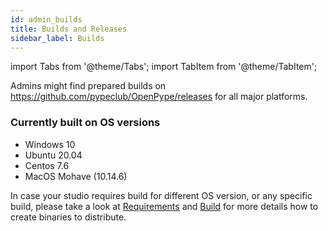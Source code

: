 ```yaml
---
id: admin_builds
title: Builds and Releases
sidebar_label: Builds
---
```


import Tabs from '@theme/Tabs';
import TabItem from '@theme/TabItem';

Admins might find prepared builds on https://github.com/pypeclub/OpenPype/releases for all major platforms.

### Currently built on OS versions
- Windows 10
- Ubuntu 20.04
- Centos 7.6
- MacOS Mohave (10.14.6)

In case your studio requires build for different OS version, or any specific build, please take a look at 
[Requirements](dev_requirements.md) and [Build](dev_build.md) for more details how to create binaries to distribute.
 